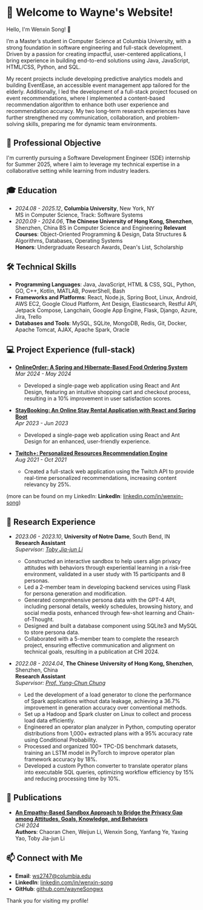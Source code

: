 # 🚀 Welcome to Wayne's Website!

Hello, I'm Wenxin Song! 👋

I’m a Master’s student in Computer Science at Columbia University, with a strong foundation in software engineering and full-stack development. Driven by a passion for creating impactful, user-centered applications, I bring experience in building end-to-end solutions using Java, JavaScript, HTML/CSS, Python, and SQL.

My recent projects include developing predictive analytics models and building EventEase, an accessible event management app tailored for the elderly. Additionally, I led the development of a full-stack project focused on event recommendations, where I implemented a content-based recommendation algorithm to enhance both user experience and recommendation accuracy. My two long-term research experiences have further strengthened my communication, collaboration, and problem-solving skills, preparing me for dynamic team environments.

## 💼 Professional Objective
I'm currently pursuing a Software Development Engineer (SDE) internship for Summer 2025, where I aim to leverage my technical expertise in a collaborative setting while learning from industry leaders.

## 🎓 Education
- *2024.08 - 2025.12*, **Columbia University**, New York, NY  
  MS in Computer Science, Track: Software Systems  
- *2020.09 - 2024.06*, **The Chinese University of Hong Kong, Shenzhen**, Shenzhen, China 
  BS in Computer Science and Engineering
  **Relevant Courses**: Object-Oriented Programming & Design, Data Structures & Algorithms, Databases, Operating Systems  
  **Honors**: Undergraduate Research Awards, Dean's List, Scholarship

## 🛠 Technical Skills
- **Programming Languages**: Java, JavaScript, HTML & CSS, SQL, Python, GO, C++, Kotlin, MATLAB, PowerShell, Bash
- **Frameworks and Platforms**: React, Node.js, Spring Boot, Linux, Android, AWS EC2, Google Cloud Platform, Ant Design, Elasticsearch, Restful API, Jetpack Compose, Langchain, Google App Engine, Flask, Django, Azure, Jira, Trello
- **Databases and Tools**: MySQL, SQLite, MongoDB, Redis, Git, Docker, Apache Tomcat, AJAX, Apache Spark, Oracle

## 💻 Project Experience (full-stack)

- **[OnlineOrder: A Spring and Hibernate-Based Food Ordering System](https://github.com/wayneSongwx/OnlineOrder)**  
  *Mar 2024 - May 2024*  
  - Developed a single-page web application using React and Ant Design, featuring an intuitive shopping cart and checkout process, resulting in a 10% improvement in user satisfaction scores.

- **[StayBooking: An Online Stay Rental Application with React and Spring Boot](https://github.com/wayneSongwx/Staybooking)**  
  *Apr 2023 - Jun 2023*  
  - Developed a single-page web application using React and Ant Design for an enhanced, user-friendly experience.

- **[Twitch+: Personalized Resources Recommendation Engine](https://github.com/wayneSongwx/Twitch)**  
  *Aug 2021 - Oct 2021*  
  - Created a full-stack web application using the Twitch API to provide real-time personalized recommendations, increasing content relevancy by 25%.

(more can be found on my LinkedIn: **LinkedIn**: [linkedin.com/in/wenxin-song](https://www.linkedin.com/in/wenxin-song/))
## 🔬 Research Experience

- *2023.06 - 2023.10*, **University of Notre Dame**, South Bend, IN  
  **Research Assistant**  
  *Supervisor: [Toby Jia-jun Li](https://toby.li/)*  
  - Constructed an interactive sandbox to help users align privacy attitudes with behaviors through experiential learning in a risk-free environment, validated in a user study with 15 participants and 8 personas.
  - Led a 2-member team in developing backend services using Flask for persona generation and modification.
  - Generated comprehensive persona data with the GPT-4 API, including personal details, weekly schedules, browsing history, and social media posts, enhanced through few-shot learning and Chain-of-Thought.
  - Designed and built a database component using SQLite3 and MySQL to store persona data.
  - Collaborated with a 5-member team to complete the research project, ensuring effective communication and alignment on technical goals, resulting in a publication at CHI 2024.

- *2022.08 - 2024.04*, **The Chinese University of Hong Kong, Shenzhen**, Shenzhen, China  
  **Research Assistant**  
  *Supervisor: [Prof. Yung-Chun Chung](https://www.cs.nthu.edu.tw/~ychung/)*  
  - Led the development of a load generator to clone the performance of Spark applications without data leakage, achieving a 36.7% improvement in generation accuracy over conventional methods.
  - Set up a Hadoop and Spark cluster on Linux to collect and process load data efficiently.
  - Engineered an operator plan analyzer in Python, computing operator distributions from 1,000+ extracted plans with a 95% accuracy rate using Conditional Probability.
  - Processed and organized 100+ TPC-DS benchmark datasets, training an LSTM model in PyTorch to improve operator plan framework accuracy by 18%.
  - Developed a custom Python converter to translate operator plans into executable SQL queries, optimizing workflow efficiency by 15% and reducing processing time by 10%.

## 📝 Publications 

- **[An Empathy-Based Sandbox Approach to Bridge the Privacy Gap among Attitudes, Goals, Knowledge, and Behaviors](https://arxiv.org/abs/2309.14510)**  
  *CHI 2024*  
  **Authors**: Chaoran Chen, Weijun Li, Wenxin Song, Yanfang Ye, Yaxing Yao, Toby Jia-jun Li
  
## 📫 Connect with Me
- **Email**: [ws2747@columbia.edu](mailto:ws2747@columbia.edu)
- **LinkedIn**: [linkedin.com/in/wenxin-song](https://www.linkedin.com/in/wenxin-song/)
- **GitHub**: [github.com/wayneSongwx](https://github.com/wayneSongwx)

Thank you for visiting my profile!

